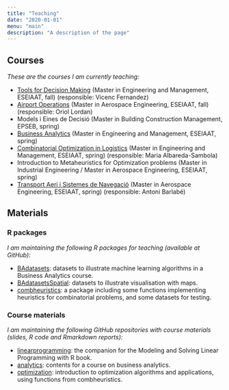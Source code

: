 ```yaml
---
title: "Teaching"
date: "2020-01-01"
menu: "main"
description: "A description of the page"
---
```


## Courses

*These are the courses I am currently teaching:*

* [Tools for Decision Making](https://www.upc.edu/estudispdf/guia_docent.php?codi=205105&lang=en) (Master in Engineering and Management, ESEIAAT, fall) (responsible: Vicenc Fernandez)
* [Airport Operations](https://www.upc.edu/content/grau/guiadocent/pdf/en/220321) (Master in Aerospace Engineering, ESEIAAT, fall) (responsible: Oriol Lordan)
* Models i Eines de Decisió (Master in Building Construction Management, EPSEB, spring)
* [Business Analytics](https://www.upc.edu/content/grau/guiadocent/pdf/en/205117) (Master in Engineering and Management, ESEIAAT, spring)
* [Combinatorial Optimization in Logistics](https://www.upc.edu/estudispdf/guia_docent.php?codi=205115&lang=en) (Master in Engineering and Management, ESEIAAT, spring) (responsible: Maria Albareda-Sambola)
* Introduction to Metaheuristics for Optimization problems (Master in Industrial Engineering / Master in Aerospace Engineering, ESEIAAT, spring)
* [Transport Aeri i Sistemes de Navegació](https://www.upc.edu/estudispdf/guia_docent.php?codi=220309&idioma=ca&grup=1) (Master in Aerospace Engineering, ESEIAAT, spring) (responsible: Antoni Barlabé)

## Materials

### R packages

*I am maintaining the following R packages for teaching (available at GitHub):*

* [BAdatasets](https://github.com/jmsallan/BAdatasets): datasets to illustrate machine learning algorithms in a Business Analytics course.
* [BAdatasetsSpatial](https://github.com/jmsallan/BAdatasetsSpatial): datasets to illustrate visualisation with maps.
* [combheuristics](https://github.com/jmsallan/combheuristics): a package including some functions implementing heuristics for combinatorial problems, and some datasets for testing.

### Course materials

*I am maintaining the following GitHub repositories with course materials (slides, R code and Rmarkdown reports):*

* [linearprogramming](https://github.com/jmsallan/linearprogramming): the companion for the Modeling and Solving Linear Programming with R book.
* [analytics](https://github.com/jmsallan/analytics): contents for a course on business analytics.
* [optimization](https://github.com/jmsallan/optimization): introduction to optimization algorithms and applications, using functions from combheuristics.
